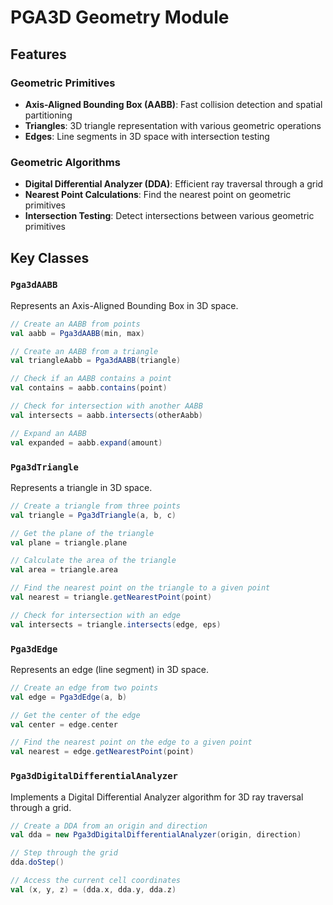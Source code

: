 # PGA3D Geometry Module

## Features

### Geometric Primitives
- **Axis-Aligned Bounding Box (AABB)**: Fast collision detection and spatial partitioning
- **Triangles**: 3D triangle representation with various geometric operations
- **Edges**: Line segments in 3D space with intersection testing

### Geometric Algorithms
- **Digital Differential Analyzer (DDA)**: Efficient ray traversal through a grid
- **Nearest Point Calculations**: Find the nearest point on geometric primitives
- **Intersection Testing**: Detect intersections between various geometric primitives

## Key Classes

### `Pga3dAABB`
Represents an Axis-Aligned Bounding Box in 3D space.
```scala
// Create an AABB from points
val aabb = Pga3dAABB(min, max)

// Create an AABB from a triangle
val triangleAabb = Pga3dAABB(triangle)

// Check if an AABB contains a point
val contains = aabb.contains(point)

// Check for intersection with another AABB
val intersects = aabb.intersects(otherAabb)

// Expand an AABB
val expanded = aabb.expand(amount)
```

### `Pga3dTriangle`
Represents a triangle in 3D space.
```scala
// Create a triangle from three points
val triangle = Pga3dTriangle(a, b, c)

// Get the plane of the triangle
val plane = triangle.plane

// Calculate the area of the triangle
val area = triangle.area

// Find the nearest point on the triangle to a given point
val nearest = triangle.getNearestPoint(point)

// Check for intersection with an edge
val intersects = triangle.intersects(edge, eps)
```

### `Pga3dEdge`
Represents an edge (line segment) in 3D space.
```scala
// Create an edge from two points
val edge = Pga3dEdge(a, b)

// Get the center of the edge
val center = edge.center

// Find the nearest point on the edge to a given point
val nearest = edge.getNearestPoint(point)
```

### `Pga3dDigitalDifferentialAnalyzer`
Implements a Digital Differential Analyzer algorithm for 3D ray traversal through a grid.
```scala
// Create a DDA from an origin and direction
val dda = new Pga3dDigitalDifferentialAnalyzer(origin, direction)

// Step through the grid
dda.doStep()

// Access the current cell coordinates
val (x, y, z) = (dda.x, dda.y, dda.z)
```